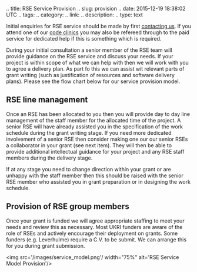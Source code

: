 .. title: RSE Service Provision
.. slug: provision
.. date: 2015-12-19 18:38:02 UTC
.. tags:
.. category:
.. link:
.. description:
.. type: text

Initial enquiries for RSE service should be made by first [contacting us](../contact). If you attend one of our [code clinics](code_clinic) you may also be refereed through to the paid service for dedicated help if this is something which is required.

During your initial consultation a senior member of the RSE team will provide guidance on the RSE service and discuss your needs. If your project is within scope of what we can help with then we will work with you to agree a delivery plan. As part fo this we can assist wit relevant parts of grant writing (such as justification of resources and software delivery plans). Please see the flow chart below for our service provision model.

## RSE line management

Once an RSE has been allocated to you then you will provide day to day line management of the staff member for the allocated time of the project. A senior RSE will have already assisted you in the specification of the work schedule during the grant writing stage. If you need more dedicated involvement of a senior RSE then consider making one our our senior RSEs a collaborator in your grant (see next item). They will then be able to provide additional intellectual guidance for your project and any RSE staff members during the delivery stage.
	
If at any stage you need to change direction within your grant or are unhappy with the staff member then this should be raised with the senior RSE member who assisted you in grant preparation or in designing the work schedule.

	
## Provision of RSE group members

Once your grant is funded we will agree appropriate staffing to meet your needs and review this as necessary. Most UKRI funders are aware of the role of RSEs and actively encourage their deployment on grants. Some funders (e.g. Leverhulme) require a C.V. to be submit. We can arrange this for you during grant submission.
	
	
<img src='/images/service_model.png'/ width="75%" alt='RSE Service Model Provision'/>
	

	
